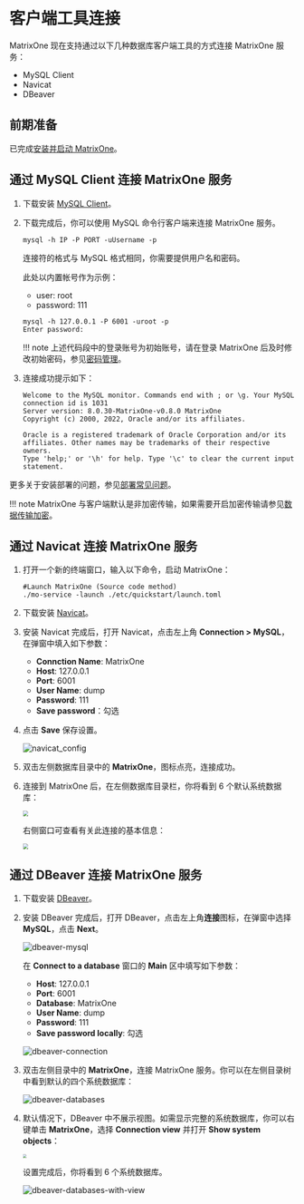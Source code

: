 # 客户端工具连接

MatrixOne 现在支持通过以下几种数据库客户端工具的方式连接 MatrixOne 服务：

- MySQL Client
- Navicat
- DBeaver

## 前期准备

已完成[安装并启动 MatrixOne](../../Get-Started/install-standalone-matrixone.md)。

## 通过 MySQL Client 连接 MatrixOne 服务

1. 下载安装 [MySQL Client](https://dev.mysql.com/downloads/installer/)。

2. 下载完成后，你可以使用 MySQL 命令行客户端来连接 MatrixOne 服务。

    ```
    mysql -h IP -P PORT -uUsername -p
    ```

    连接符的格式与 MySQL 格式相同，你需要提供用户名和密码。

    此处以内置帐号作为示例：

    - user: root
    - password: 111

    ```
    mysql -h 127.0.0.1 -P 6001 -uroot -p
    Enter password:
    ```

    !!! note
        上述代码段中的登录账号为初始账号，请在登录 MatrixOne 后及时修改初始密码，参见[密码管理](../../Security/password-mgmt.md)。

3. 连接成功提示如下：

    ```
    Welcome to the MySQL monitor. Commands end with ; or \g. Your MySQL connection id is 1031
    Server version: 8.0.30-MatrixOne-v0.8.0 MatrixOne
    Copyright (c) 2000, 2022, Oracle and/or its affiliates.

    Oracle is a registered trademark of Oracle Corporation and/or its affiliates. Other names may be trademarks of their respective owners.
    Type 'help;' or '\h' for help. Type '\c' to clear the current input statement.
    ```

更多关于安装部署的问题，参见[部署常见问题](../../FAQs/deployment-faqs.md)。

!!! note
    MatrixOne 与客户端默认是非加密传输，如果需要开启加密传输请参见[数据传输加密](../../Security/TLS-introduction.md)。

## 通过 Navicat 连接 MatrixOne 服务

1. 打开一个新的终端窗口，输入以下命令，启动 MatrixOne：

    ```
    #Launch MatrixOne (Source code method)
    ./mo-service -launch ./etc/quickstart/launch.toml
    ```

2. 下载安装 [Navicat](https://www.navicat.com/en/products)。

3. 安装 Navicat 完成后，打开 Navicat，点击左上角 **Connection > MySQL**，在弹窗中填入如下参数：

    - **Connction Name**: MatrixOne
    - **Host**: 127.0.0.1
    - **Port**: 6001
    - **User Name**: dump
    - **Password**: 111
    - **Save password**：勾选

4. 点击 **Save** 保存设置。

    ![navicat_config](https://community-shared-data-1308875761.cos.ap-beijing.myqcloud.com/artwork/docs/develop/navicat-config.png)

5. 双击左侧数据库目录中的 **MatrixOne**，图标点亮，连接成功。

6. 连接到 MatrixOne 后，在左侧数据库目录栏，你将看到 6 个默认系统数据库：

    <img src="https://community-shared-data-1308875761.cos.ap-beijing.myqcloud.com/artwork/docs/develop/navicat-databases.png"  style="zoom: 60%;" />

    右侧窗口可查看有关此连接的基本信息：

    <img src="https://community-shared-data-1308875761.cos.ap-beijing.myqcloud.com/artwork/docs/develop/navicat-connection.png"  style="zoom: 60%;" />

## 通过 DBeaver 连接 MatrixOne 服务

1. 下载安装 [DBeaver](https://dbeaver.io/download/)。

2. 安装 DBeaver 完成后，打开 DBeaver，点击左上角**连接**图标，在弹窗中选择 **MySQL**，点击 **Next**。

    ![dbeaver-mysql](https://community-shared-data-1308875761.cos.ap-beijing.myqcloud.com/artwork/docs/develop/dbeaver-mysql.png)

    在 **Connect to a database** 窗口的 **Main** 区中填写如下参数：

    - **Host**: 127.0.0.1
    - **Port**: 6001
    - **Database**: MatrixOne
    - **User Name**: dump
    - **Password**: 111
    - **Save password locally**: 勾选

    ![dbeaver-connection](https://community-shared-data-1308875761.cos.ap-beijing.myqcloud.com/artwork/docs/develop/dbeaver-connection.png)

3. 双击左侧目录中的 **MatrixOne**，连接 MatrixOne 服务。你可以在左侧目录树中看到默认的四个系统数据库：

    ![dbeaver-databases](https://community-shared-data-1308875761.cos.ap-beijing.myqcloud.com/artwork/docs/develop/dbeaver-databases.png)

4. 默认情况下，DBeaver 中不展示视图。如需显示完整的系统数据库，你可以右键单击 **MatrixOne**，选择 **Connection view** 并打开 **Show system objects**：

    <img src="https://community-shared-data-1308875761.cos.ap-beijing.myqcloud.com/artwork/docs/develop/show-system-objects.png"  style="zoom: 40%;" />

    设置完成后，你将看到 6 个系统数据库。

    ![dbeaver-databases-with-view](https://community-shared-data-1308875761.cos.ap-beijing.myqcloud.com/artwork/docs/develop/dbeaver-databases-with-view.png)
